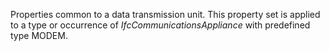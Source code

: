 Properties common to a data transmission unit. This property set is applied to a type or occurrence of _IfcCommunicationsAppliance_ with predefined type MODEM.

<!-- end of short definition -->

